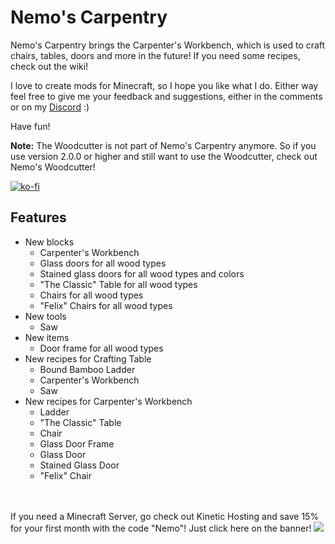 # Nemo's Carpentry

Nemo's Carpentry brings the Carpenter's Workbench, which is used to craft chairs, tables, doors and more in the future!
If you need some recipes, check out the wiki!

I love to create mods for Minecraft, so I hope you like what I do.
Either way feel free to give me your feedback and suggestions, either in the comments or on my [Discord](https://discord.com/invite/yxs9dga) :)

Have fun!

**Note:**
The Woodcutter is not part of Nemo's Carpentry anymore. 
So if you use version 2.0.0 or higher and still want to use the Woodcutter, check out Nemo's Woodcutter!

[![ko-fi](https://ko-fi.com/img/githubbutton_sm.svg)](https://ko-fi.com/J3J5UXAPK)

## Features

- New blocks
    - Carpenter's Workbench
    - Glass doors for all wood types
    - Stained glass doors for all wood types and colors
    - "The Classic" Table for all wood types
    - Chairs for all wood types
    - "Felix" Chairs for all wood types
- New tools
  - Saw
- New items
  - Door frame for all wood types
- New recipes for Crafting Table
    - Bound Bamboo Ladder
    - Carpenter's Workbench
    - Saw
- New recipes for Carpenter's Workbench
    - Ladder
    - "The Classic" Table
    - Chair
    - Glass Door Frame
    - Glass Door
    - Stained Glass Door
    - "Felix" Chair

<br></br>
If you need a Minecraft Server, go check out Kinetic Hosting and save 15% for your first month with the code "Nemo"! Just click here on the banner!
[![](https://imgur.com/lguE51t.png)](https://billing.kinetichosting.net/aff.php?aff=679)